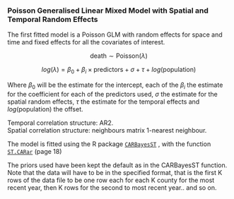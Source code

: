 ### Poisson Generalised Linear Mixed Model with Spatial and Temporal Random Effects

The first fitted model is a Poisson GLM with random effects for space and time and fixed effects for all the covariates of interest.

$$
\text{death} \sim \text{Poisson}(\lambda)
$$

$$
log(\lambda) = \beta_0 + \beta_i \times \text{predictors} + \sigma + \tau + log(\text{population})
$$

Where $\beta_0$ will be the estimate for the intercept, each of the $\beta_i$ the estimate for the coefficient for each of the predictors used, $\sigma$ the estimate for the spatial random effects, $\tau$ the estimate for the temporal effects and $log(\text{population})$ the offset.


Temporal correlation structure: AR2.  
Spatial correlation structure: neighbours matrix 1-nearest neighbour. 


The model is fitted using the R package [`CARBayesST`](https://cran.r-project.org/web/packages/CARBayesST/vignettes/CARBayesST.pdf) , with the function [`ST.CARar`](https://cran.r-project.org/web/packages/CARBayesST/CARBayesST.pdf) (page 18)

The priors used have been kept the default as in the CARBayesST function. 
Note that the data will have to be in the specified format, that is the first K rows of the data file to be one row each for each K county for the most recent year, then K rows for the second to most recent year.. and so on.
